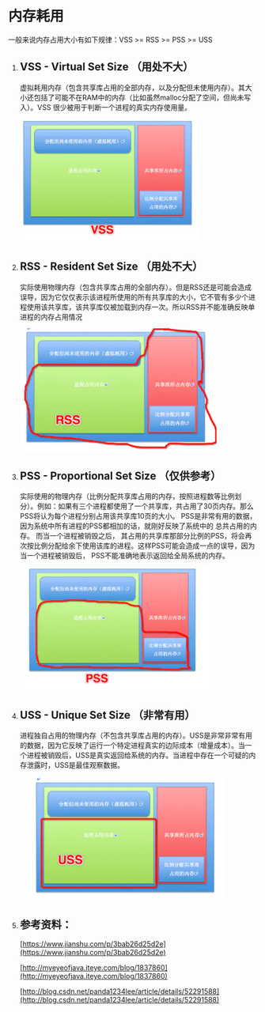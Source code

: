 # 内存耗用

一般来说内存占用大小有如下规律：VSS >= RSS >= PSS >= USS

1. ## VSS - Virtual Set Size （用处不大）

   虚拟耗用内存（包含共享库占用的全部内存，以及分配但未使用内存）。其大小还包括了可能不在RAM中的内存（比如虽然malloc分配了空间，但尚未写入）。VSS 很少被用于判断一个进程的真实内存使用量。

   ![](./img/vss.png)

2. ## RSS - Resident Set Size （用处不大）

   实际使用物理内存（包含共享库占用的全部内存）。但是RSS还是可能会造成误导，因为它仅仅表示该进程所使用的所有共享库的大小，它不管有多少个进程使用该共享库，该共享库仅被加载到内存一次。所以RSS并不能准确反映单进程的内存占用情况

   ![](./img/rss.png)

3. ## PSS - Proportional Set Size （仅供参考）

   实际使用的物理内存（比例分配共享库占用的内存，按照进程数等比例划分）。例如：如果有三个进程都使用了一个共享库，共占用了30页内存。那么PSS将认为每个进程分别占用该共享库10页的大小。 PSS是非常有用的数据，因为系统中所有进程的PSS都相加的话，就刚好反映了系统中的 总共占用的内存。 而当一个进程被销毁之后， 其占用的共享库那部分比例的PSS，将会再次按比例分配给余下使用该库的进程。这样PSS可能会造成一点的误导，因为当一个进程被销毁后， PSS不能准确地表示返回给全局系统的内存。

   ![](./img/pss.png)

4. ## USS - Unique Set Size （非常有用）

   进程独自占用的物理内存（不包含共享库占用的内存）。USS是非常非常有用的数据，因为它反映了运行一个特定进程真实的边际成本（增量成本）。当一个进程被销毁后，USS是真实返回给系统的内存。当进程中存在一个可疑的内存泄露时，USS是最佳观察数据。

   ![](./img/uss.png)

5. ## 参考资料：

   [https://www.jianshu.com/p/3bab26d25d2e](https://www.jianshu.com/p/3bab26d25d2e)

   [http://myeyeofjava.iteye.com/blog/1837860](http://myeyeofjava.iteye.com/blog/1837860)

   [http://blog.csdn.net/panda1234lee/article/details/52291588](http://blog.csdn.net/panda1234lee/article/details/52291588)

   